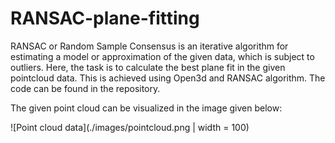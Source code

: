 # RANSAC-plane-fitting

RANSAC or Random Sample Consensus is an iterative algorithm for estimating a model or approximation of the given data, which is subject to outliers.
Here, the task is to calculate the best plane fit in the given pointcloud data. This is achieved using Open3d and RANSAC algorithm. The code can be found in the repository.

The given point cloud can be visualized in the image given below:

![Point cloud data](./images/pointcloud.png | width = 100)


